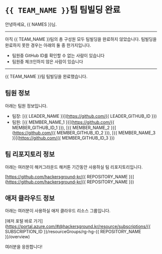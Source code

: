 # `{{ TEAM_NAME }}`팀 팀빌딩 완료

안녕하세요, {{ NAMES }}님.

------

아직 {{ TEAM_NAME }}팀의 총 구성원 모두 팀빌딩을 완료하지 않았습니다. 팀빌딩을 완료하지 못한 경우는 아래의 둘 중 한가지입니다.

- 팀원중 GitHub ID를 확인할 수 없는 사람이 있습니다
- 팀원중 체크인하지 않은 사람이 있습니다

------

{{ TEAM_NAME }}팀 팀빌딩을 완료했습니다.

## 팀원 정보

아래는 팀원 정보입니다.

- 팀장: [{{ LEADER_NAME }}](https://github.com/{{ LEADER_GITHUB_ID }})
- 팀원: [{{ MEMBER_NAME_1 }}](https://github.com/{{ MEMBER_GITHUB_ID_1 }}), [{{ MEMBER_NAME_2 }}](https://github.com/{{ MEMBER_GITHUB_ID_2 }}), [{{ MEMBER_NAME_3 }}](https://github.com/{{ MEMBER_GITHUB_ID_3 }})

## 팀 리포지토리 정보

아래는 여러분이 해커그라운드 해커톤 기간동안 사용하실 팀 리포지토리입니다.

[https://github.com/hackersground-kr/{{ REPOSITORY_NAME }}](https://github.com/hackersground-kr/{{ REPOSITORY_NAME }})

## 애저 클라우드 정보

아래는 여러분이 사용하실 애저 클라우드 리소스 그룹입니다.

[애저 포털 바로 가기](https://portal.azure.com/#@hackersground.kr/resource/subscriptions/{{ SUBSCRIPTION_ID }}/resourceGroups/rg-hg-{{ REPOSITORY_NAME }}/overview)

여러분을 응원합니다!